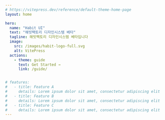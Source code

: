 ```yaml
---
# https://vitepress.dev/reference/default-theme-home-page
layout: home

hero:
  name: "Habit UI"
  text: "해빗팩토리 디자인시스템 베타"
  tagline: 해빗팩토리 디자인시스템 베타입니다
  image:
    src: /images/habit-logo-full.svg
    alt: VitePress
  actions:
    - theme: guide
      text: Get Started →
      link: /guide/


# features:
#   - title: Feature A
#     details: Lorem ipsum dolor sit amet, consectetur adipiscing elit
#   - title: Feature B
#     details: Lorem ipsum dolor sit amet, consectetur adipiscing elit
#   - title: Feature C
#     details: Lorem ipsum dolor sit amet, consectetur adipiscing elit
---
```


